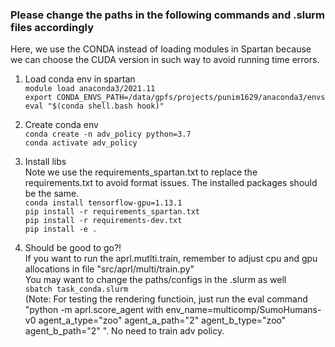 ### Please change the paths in the following commands and .slurm files accordingly
Here, we use the CONDA instead of loading modules in Spartan because we can choose the CUDA version in such way to avoid running time errors.

1. Load conda env in spartan<br /> 
`module load anaconda3/2021.11`\
`export CONDA_ENVS_PATH=/data/gpfs/projects/punim1629/anaconda3/envs`\
`eval "$(conda shell.bash hook)"`

2. Create conda env<br />
`conda create -n adv_policy python=3.7`\
`conda activate adv_policy`

3. Install libs<br /> 
Note we use the requirements_spartan.txt to replace the requirements.txt to avoid format issues. The installed packages should be the same.\
`conda install tensorflow-gpu=1.13.1`\
`pip install -r requirements_spartan.txt`\
`pip install -r requirements-dev.txt`\
`pip install -e .`

4. Should be good to go?!<br />
If you want to run the aprl.mutlti.train, remember to adjust cpu and gpu allocations in file "src/aprl/multi/train.py"\
You may want to change the paths/configs in the .slurm as well\
`sbatch task_conda.slurm`\
(Note: For testing the rendering functioin, just run the eval command "python -m aprl.score_agent with env_name=multicomp/SumoHumans-v0 agent_a_type="zoo" agent_a_path="2" agent_b_type="zoo" agent_b_path="2" ". No need to train adv policy.

